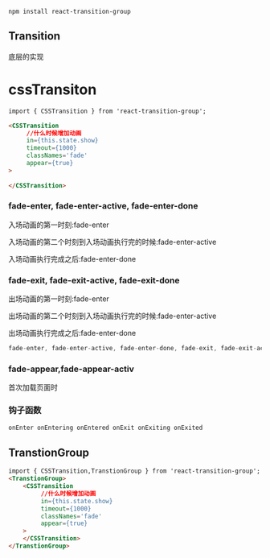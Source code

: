 ```shell
npm install react-transition-group
```

## Transition

底层的实现

# cssTransiton



```html
import { CSSTransition } from 'react-transition-group';

<CSSTransition
     //什么时候增加动画          
     in={this.state.show}          
     timeout={1000}
     classNames='fade'
     appear={true}          
>
    
</CSSTransition>    
```

### fade-enter, fade-enter-active, fade-enter-done

入场动画的第一时刻:fade-enter

入场动画的第二个时刻到入场动画执行完的时候:fade-enter-active

入场动画执行完成之后:fade-enter-done

### fade-exit, fade-exit-active, fade-exit-done

出场动画的第一时刻:fade-enter

出场动画的第二个时刻到入场动画执行完的时候:fade-enter-active

出场动画执行完成之后:fade-enter-done

```js
fade-enter, fade-enter-active, fade-enter-done, fade-exit, fade-exit-active, fade-exit-done, fade-appear, and fade-appear-activ
```

### fade-appear,fade-appear-activ

首次加载页面时



### 钩子函数

```js
onEnter onEntering onEntered onExit onExiting onExited
```



## TranstionGroup

```html
import { CSSTransition,TranstionGroup } from 'react-transition-group';
<TranstionGroup>
	<CSSTransition
	     //什么时候增加动画          
	     in={this.state.show}          
	     timeout={1000}
	     classNames='fade'
	     appear={true}          
	> 
	</CSSTransition>
</TranstionGroup>
```







